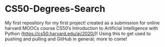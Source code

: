 # CS50-Degrees-Search
My first repository for my first project! created as a submission for online harvard MOOCs course CS50’s Introduction to Artificial Intelligence with Python (https://cs50.harvard.edu/ai/2020/)! Using this to get used to pushing and pulling and GitHub in general; more to come! 
